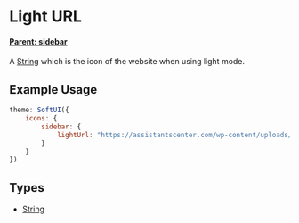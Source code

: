 # Light URL

#### **[Parent: sidebar](/docs/icons/sidebar/)**

A [String](https://developer.mozilla.org/en-US/docs/Web/JavaScript/Reference/Global_Objects/String) which is the icon of the website when using light mode.

## Example Usage

```js
theme: SoftUI({
    icons: {
        sidebar: {
            lightUrl: "https://assistantscenter.com/wp-content/uploads/2021/11/cropped-cropped-logov6.png"
        }
    }
})
```

## Types

-   [String](https://developer.mozilla.org/en-US/docs/Web/JavaScript/Reference/Global_Objects/String)
